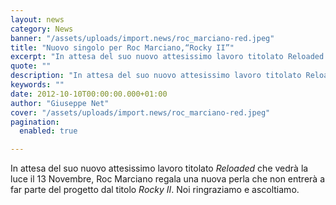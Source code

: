 ```yaml
---
layout: news
category: News
banner: "/assets/uploads/import.news/roc_marciano-red.jpeg"
title: "Nuovo singolo per Roc Marciano,“Rocky II”"
excerpt: "In attesa del suo nuovo attesissimo lavoro titolato Reloaded che vedrà la luce il 13 Novembre, Roc Marciano regala una nuova perla che non entrerà a far parte del progetto dal titolo Rocky II.  Noi ringraziamo e ascoltiamo.  "
quote: ""
description: "In attesa del suo nuovo attesissimo lavoro titolato Reloaded che vedrà la luce il 13 Novembre, Roc Marciano regala una nuova perla che non entrerà a far parte del progetto dal titolo Rocky II.  Noi ringraziamo e ascoltiamo.  "
keywords: ""
date: 2012-10-10T00:00:00.000+01:00
author: "Giuseppe Net"
cover: "/assets/uploads/import.news/roc_marciano-red.jpeg"
pagination:
  enabled: true

---
```


In attesa del suo nuovo attesissimo lavoro titolato _Reloaded_ che vedrà la luce il 13 Novembre, Roc Marciano regala una nuova perla che non entrerà a far parte del progetto dal titolo _Rocky II_. Noi ringraziamo e ascoltiamo.